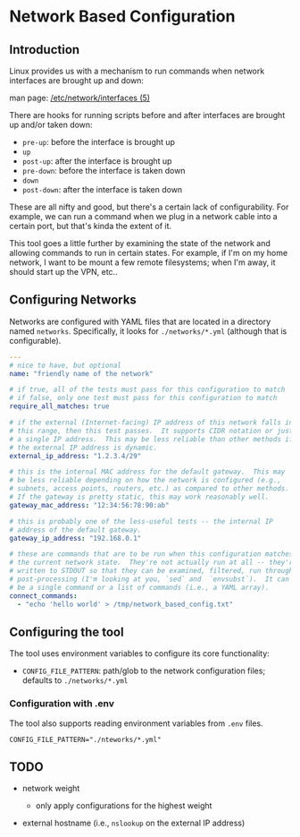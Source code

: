 # Network Based Configuration

## Introduction

Linux provides us with a mechanism to run commands when network
interfaces are brought up and down:

man page: [/etc/network/interfaces (5)](https://manpages.org/etc-network-interfaces/5)

There are hooks for running scripts before and after interfaces are
brought up and/or taken down:

- `pre-up`: before the interface is brought up
- `up`
- `post-up`: after the interface is brought up
- `pre-down`: before the interface is taken down
- `down`
- `post-down`: after the interface is taken down

These are all nifty and good, but there's a certain lack of
configurability.  For example, we can run a command when we plug in
a network cable into a certain port, but that's kinda the extent of it.

This tool goes a little further by examining the state of the network
and allowing commands to run in certain states.  For example, if I'm
on my home network, I want to be mount a few remote filesystems; when
I'm away, it should start up the VPN, etc..

## Configuring Networks

Networks are configured with YAML files that are located in a directory
named `networks`.  Specifically, it looks for `./networks/*.yml`
(although that is configurable).

```YAML
---
# nice to have, but optional
name: "friendly name of the network"

# if true, all of the tests must pass for this configuration to match
# if false, only one test must pass for this configuration to match
require_all_matches: true

# if the external (Internet-facing) IP address of this network falls in
# this range, then this test passes.  It supports CIDR notation or just
# a single IP address.  This may be less reliable than other methods if
# the external IP address is dynamic.
external_ip_address: "1.2.3.4/29"

# this is the internal MAC address for the default gateway.  This may
# be less reliable depending on how the network is configured (e.g.,
# subnets, access points, routers, etc.) as compared to other methods.
# If the gateway is pretty static, this may work reasonably well.
gateway_mac_address: "12:34:56:78:90:ab"

# this is probably one of the less-useful tests -- the internal IP
# address of the default gateway.
gateway_ip_address: "192.168.0.1"

# these are commands that are to be run when this configuration matches
# the current network state.  They're not actually run at all -- they're
# written to STDOUT so that they can be examined, filtered, run through
# post-processing (I'm looking at you, `sed` and  `envsubst`).  It can
# be a single command or a list of commands (i.e., a YAML array).
connect_commands:
  - "echo 'hello world' > /tmp/network_based_config.txt"
```

## Configuring the tool

The tool uses environment variables to configure its core functionality:

- `CONFIG_FILE_PATTERN`: path/glob to the network configuration files;
  defaults to `./networks/*.yml`

### Configuration with .env

The tool also supports reading environment variables from `.env` files.

```env
CONFIG_FILE_PATTERN="./nteworks/*.yml"
```


## TODO

- network weight
  - only apply configurations for the highest weight

- external hostname (i.e., `nslookup` on the external IP address)
